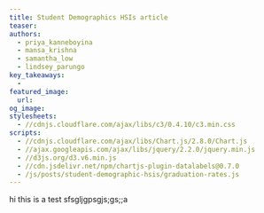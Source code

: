 ```yaml
---
title: Student Demographics HSIs article
teaser: 
authors: 
  - priya_kanneboyina
  - mansa_krishna
  - samantha_low
  - lindsey_parungo
key_takeaways:
  - 
featured_image:
  url: 
og_image: 
stylesheets:
  - //cdnjs.cloudflare.com/ajax/libs/c3/0.4.10/c3.min.css
scripts:
  - //cdnjs.cloudflare.com/ajax/libs/Chart.js/2.8.0/Chart.js
  - //ajax.googleapis.com/ajax/libs/jquery/2.2.0/jquery.min.js
  - //d3js.org/d3.v6.min.js
  - //cdn.jsdelivr.net/npm/chartjs-plugin-datalabels@0.7.0
  - /js/posts/student-demographic-hsis/graduation-rates.js
---
```

hi this is a test sfsgljgpsgjs;gs;;a

<div id="line-chart-wrapper">
  <canvas id="grad-rate-line"></canvas>
</div>

